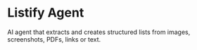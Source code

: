 # Listify Agent
AI agent that extracts and creates structured lists from images, screenshots, PDFs, links or text.
